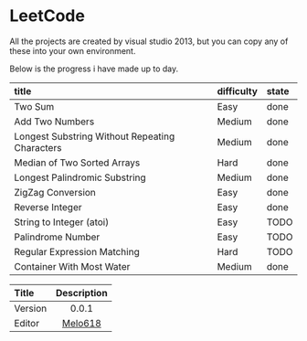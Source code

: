 # LeetCode
All the projects are created by visual studio 2013, but you can copy any of these into your own environment.

Below is the progress i have made up to day.

|title|difficulty|state|
|:-|:-|:-|
|Two Sum|Easy|done|
|Add Two Numbers|Medium|done|
|Longest Substring Without Repeating Characters|Medium|done|
|Median of Two Sorted Arrays|Hard|done|
|Longest Palindromic Substring|Medium|done|
|ZigZag Conversion|Easy|done|
|Reverse Integer|Easy|done|
|String to Integer (atoi)|Easy|TODO|
|Palindrome Number|Easy|TODO|
|Regular Expression Matching|Hard|TODO|
|Container With Most Water|Medium|done|

  | Title   | Description                        |
  | :------ | :--------------------------------: |
  | Version | 0.0.1                              |
  | Editor  | [Melo618](mailto:Editor@Email.com) |